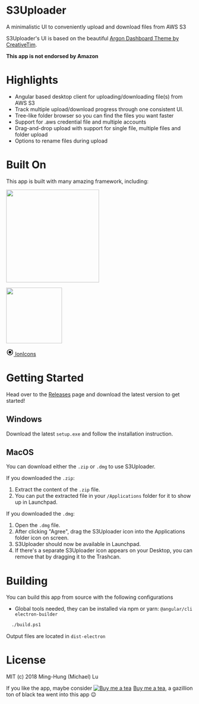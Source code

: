 # S3Uploader

A minimalistic UI to conveniently upload and download files from AWS S3

S3Uploader's UI is based on the beautiful [Argon Dashboard Theme by CreativeTim](https://www.creative-tim.com/product/argon-dashboard).

**This app is not endorsed by Amazon**

# Highlights

 - Angular based desktop client for uploading/downloading file(s) from AWS S3
 - Track multiple upload/download progress through one consistent UI.
 - Tree-like folder browser so you can find the files you want faster
 - Support for .aws credential file and multiple accounts
 - Drag-and-drop upload with support for single file, multiple files and folder upload
 - Options to rename files during upload

# Built On

This app is built with many amazing framework, including:

<a href="https://electronjs.org/"><img src="https://camo.githubusercontent.com/627c774e3070482b180c3abd858ef2145d46303b/68747470733a2f2f656c656374726f6e6a732e6f72672f696d616765732f656c656374726f6e2d6c6f676f2e737667" width="250"></a>

<a href="https://angular.io/"><img src="https://angular.io/assets/images/logos/angular/angular.svg" width="150"></a>

<a href="https://ionicons.com/"><svg width="20px" height="20px" xmlns="http://www.w3.org/2000/svg" viewBox="0 0 512 512"><path d="M256 161.2c-52.3 0-94.8 42.5-94.8 94.8s42.5 94.8 94.8 94.8 94.8-42.5 94.8-94.8-42.5-94.8-94.8-94.8z"/><circle cx="392.1" cy="126.4" r="43.2"/><path d="M445.3 169.8l-1.8-4-2.9 3.3c-7.1 8-16.1 14.2-26.1 17.9l-2.8 1 1.1 2.7c8.6 20.7 13 42.7 13 65.2 0 93.7-76.2 169.9-169.9 169.9S86.1 349.7 86.1 256 162.3 86.1 256 86.1c25.4 0 49.9 5.5 72.8 16.4l2.7 1.3 1.2-2.7c4.2-9.8 10.8-18.5 19.2-25.2l3.4-2.7-3.9-2C321.6 55.8 289.5 48 256 48 141.3 48 48 141.3 48 256s93.3 208 208 208 208-93.3 208-208c0-30-6.3-59-18.7-86.2z"/></svg> IonIcons</a>

# Getting Started

Head over to the [Releases](https://github.com/Yamazaki93/S3Uploader/releases) page and download the latest version to get started!

## Windows

Download the latest `setup.exe` and follow the installation instruction.

## MacOS

You can download either the `.zip` or `.dmg` to use S3Uploader.

If you downloaded the `.zip`:
  
  1. Extract the content of the `.zip` file.
  2. You can put the extracted file in your `/Applications` folder for it to show up in Launchpad.

If you downloaded the `.dmg`:

  1. Open the `.dmg` file.
  2. After clicking "Agree", drag the S3Uploader icon into the Applications folder icon on screen.
  3. S3Uploader should now be available in Launchpad.
  4. If there's a separate S3Uploader icon appears on your Desktop, you can remove that by dragging it to the Trashcan.


# Building

You can build this app from source with the following configurations

 - Global tools needed, they can be installed via npm or yarn: `@angular/cli electron-builder`

```bash
  ./build.ps1
```
Output files are located in `dist-electron`

# License

MIT (c) 2018 Ming-Hung (Michael) Lu

If you like the app, maybe consider <a class="bmc-button" target="_blank" href="https://www.buymeacoffee.com/mjCsGWDTS"><img src="https://www.buymeacoffee.com/assets/img/BMC-btn-logo.svg" alt="Buy me a tea"><span style="margin-left:5px">Buy me a tea</span></a>, a gazillion ton of black tea went into this app 😉
